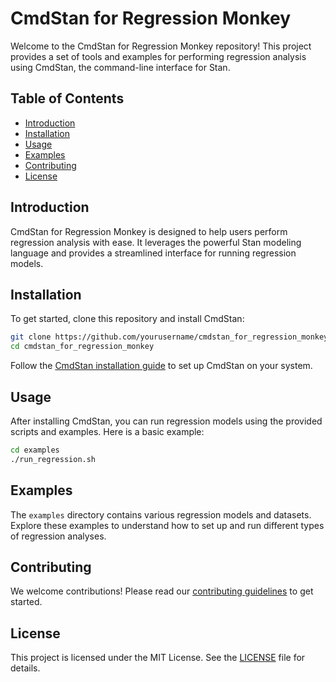 # CmdStan for Regression Monkey

Welcome to the CmdStan for Regression Monkey repository! This project provides a set of tools and examples for performing regression analysis using CmdStan, the command-line interface for Stan.

## Table of Contents

- [Introduction](#introduction)
- [Installation](#installation)
- [Usage](#usage)
- [Examples](#examples)
- [Contributing](#contributing)
- [License](#license)

## Introduction

CmdStan for Regression Monkey is designed to help users perform regression analysis with ease. It leverages the powerful Stan modeling language and provides a streamlined interface for running regression models.

## Installation

To get started, clone this repository and install CmdStan:

```bash
git clone https://github.com/yourusername/cmdstan_for_regression_monkey.git
cd cmdstan_for_regression_monkey
```

Follow the [CmdStan installation guide](https://mc-stan.org/users/interfaces/cmdstan) to set up CmdStan on your system.

## Usage

After installing CmdStan, you can run regression models using the provided scripts and examples. Here is a basic example:

```bash
cd examples
./run_regression.sh
```

## Examples

The `examples` directory contains various regression models and datasets. Explore these examples to understand how to set up and run different types of regression analyses.

## Contributing

We welcome contributions! Please read our [contributing guidelines](CONTRIBUTING.md) to get started.

## License

This project is licensed under the MIT License. See the [LICENSE](LICENSE) file for details.
